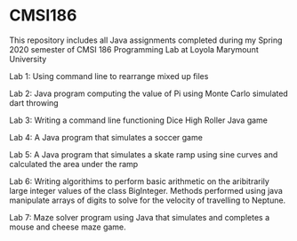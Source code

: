 # CMSI186
This repository includes all Java assignments completed during my Spring 2020 semester of CMSI 186 Programming Lab at Loyola Marymount University

Lab 1: Using command line to rearrange mixed up files

Lab 2: Java program computing the value of Pi using Monte Carlo simulated dart throwing

Lab 3: Writing a command line functioning Dice High Roller Java game

Lab 4: A Java program that simulates a soccer game

Lab 5: A Java program that simulates a skate ramp using sine curves and calculated the area under the ramp

Lab 6: Writing algorithims to perform basic arithmetic on the aribitrarily large integer values of the class BigInteger. Methods performed using java manipulate arrays of digits to solve for the velocity of travelling to Neptune.

Lab 7: Maze solver program using Java that simulates and completes a mouse and cheese maze game.
